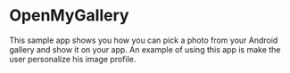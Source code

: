 # OpenMyGallery

This sample app shows you how you can pick a photo from your Android gallery and show it on your app. An example of using this app is make the user personalize his image profile.



